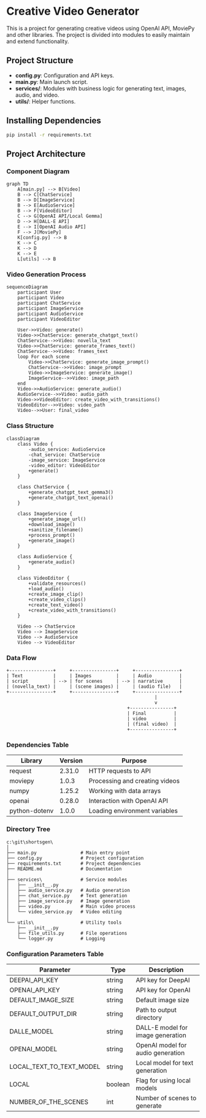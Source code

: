 # Creative Video Generator

This is a project for generating creative videos using OpenAI API, MoviePy and other libraries. The project is divided into modules to easily maintain and extend functionality.

## Project Structure

- **config.py**: Configuration and API keys.
- **main.py**: Main launch script.
- **services/**: Modules with business logic for generating text, images, audio, and video.
- **utils/**: Helper functions.

## Installing Dependencies

```bash
pip install -r requirements.txt
```

## Project Architecture

### Component Diagram

```mermaid
graph TD
    A[main.py] --> B[Video]
    B --> C[ChatService]
    B --> D[ImageService]
    B --> E[AudioService]
    B --> F[VideoEditor]
    C --> G[OpenAI API/Local Gemma]
    D --> H[DALL-E API]
    E --> I[OpenAI Audio API]
    F --> J[MoviePy]
    K[config.py] --> B
    K --> C
    K --> D
    K --> E
    L[utils] --> B
```

### Video Generation Process

```mermaid
sequenceDiagram
    participant User
    participant Video
    participant ChatService
    participant ImageService
    participant AudioService
    participant VideoEditor
    
    User->>Video: generate()
    Video->>ChatService: generate_chatgpt_text()
    ChatService-->>Video: novella_text
    Video->>ChatService: generate_frames_text()
    ChatService-->>Video: frames_text
    loop For each scene
        Video->>ChatService: generate_image_prompt()
        ChatService-->>Video: image_prompt
        Video->>ImageService: generate_image()
        ImageService-->>Video: image_path
    end
    Video->>AudioService: generate_audio()
    AudioService-->>Video: audio_path
    Video->>VideoEditor: create_video_with_transitions()
    VideoEditor-->>Video: video_path
    Video-->>User: final_video
```

### Class Structure

```mermaid
classDiagram
    class Video {
        -audio_service: AudioService
        -chat_service: ChatService
        -image_service: ImageService
        -video_editor: VideoEditor
        +generate()
    }
    
    class ChatService {
        +generate_chatgpt_text_gemma3()
        +generate_chatgpt_text_openai()
    }
    
    class ImageService {
        +generate_image_url()
        +download_image()
        +sanitize_filename()
        +process_prompt()
        +generate_image()
    }
    
    class AudioService {
        +generate_audio()
    }
    
    class VideoEditor {
        +validate_resources()
        +load_audio()
        +create_image_clip()
        +create_video_clips()
        +create_text_video()
        +create_video_with_transitions()
    }
    
    Video --> ChatService
    Video --> ImageService
    Video --> AudioService
    Video --> VideoEditor
```

### Data Flow

```
+----------------+     +----------------+     +----------------+
| Text           |     | Images         |     | Audio          |
| script         | --> | for scenes     | --> | narrative      | 
| (novella_text) |     | (scene images) |     | (audio file)   |
+----------------+     +----------------+     +----------------+
                                                      |
                                                      v
                                            +----------------+
                                            | Final          |
                                            | video          |
                                            | (final video)  |
                                            +----------------+
```

### Dependencies Table

| Library | Version | Purpose |
|------------|--------|------------|
| request | 2.31.0 | HTTP requests to API |
| moviepy | 1.0.3 | Processing and creating videos |
| numpy | 1.25.2 | Working with data arrays |
| openai | 0.28.0 | Interaction with OpenAI API |
| python-dotenv | 1.0.0 | Loading environment variables |

### Directory Tree

```
c:\git\shortsgen\
│
├── main.py                # Main entry point
├── config.py              # Project configuration
├── requirements.txt       # Project dependencies
├── README.md              # Documentation
│
├── services\              # Service modules
│   ├── __init__.py
│   ├── audio_service.py   # Audio generation
│   ├── chat_service.py    # Text generation
│   ├── image_service.py   # Image generation
│   ├── video.py           # Main video process
│   └── video_service.py   # Video editing
│
└── utils\                 # Utility tools
    ├── __init__.py
    ├── file_utils.py      # File operations
    └── logger.py          # Logging
```

### Configuration Parameters Table

| Parameter | Type | Description |
|----------|-----|----------|
| DEEPAI_API_KEY | string | API key for DeepAI |
| OPENAI_API_KEY | string | API key for OpenAI |
| DEFAULT_IMAGE_SIZE | string | Default image size |
| DEFAULT_OUTPUT_DIR | string | Path to output directory |
| DALLE_MODEL | string | DALL-E model for image generation |
| OPENAI_MODEL | string | OpenAI model for audio generation |
| LOCAL_TEXT_TO_TEXT_MODEL | string | Local model for text generation |
| LOCAL | boolean | Flag for using local models |
| NUMBER_OF_THE_SCENES | int | Number of scenes to generate |
